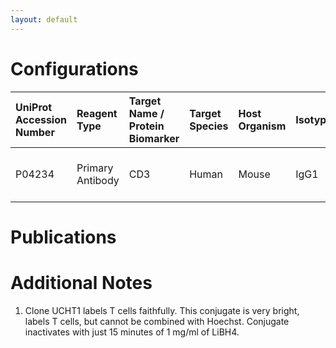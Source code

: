 ```yaml
---
layout: default
---
```


# Configurations

| UniProt Accession Number   | Reagent Type     | Target Name / Protein Biomarker   | Target Species   | Host Organism   | Isotype   | Clonality   | Vendor    |   Catalog Number | Conjugate      | RRID       | Availability   | Method        | Tissue Preservation               | Target Tissue   | Tissue State   | Detergent         | Antigen Retrieval Conditions   | Dye Inactivation Conditions   | Recommend   | Agree               | Disagree   | Contributor         | Notes       |
|:---------------------------|:-----------------|:----------------------------------|:-----------------|:----------------|:----------|:------------|:----------|-----------------:|:---------------|:-----------|:---------------|:--------------|:----------------------------------|:----------------|:---------------|:------------------|:-------------------------------|:------------------------------|:------------|:--------------------|:-----------|:--------------------|:------------|
| P04234                     | Primary Antibody | CD3                               | Human            | Mouse           | IgG1      | UCHT1       | BioLegend |           300487 | Spark Blue 574 | AB_2904329 | Stock          | IBEX2D Manual | 1:4 Cytofix/Cytoperm Fixed Frozen | Thymus          | NA             | 0.3% Triton-X-100 | NA                             | 1 mg/ml LiBH4 15 minutes      | Yes         | [0000-0003-4379-8967](https://orcid.org/0000-0003-4379-8967) | NA         | [0000-0003-4379-8967](https://orcid.org/0000-0003-4379-8967) | [1](#notes) |

# Publications



# Additional Notes

<a name="notes"></a>
1. Clone UCHT1 labels T cells faithfully. This conjugate is very bright, labels T cells, but cannot be combined with Hoechst. Conjugate inactivates with just 15 minutes of 1 mg/ml of LiBH4.
